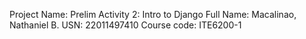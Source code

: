 Project Name: Prelim Activity 2: Intro to Django
Full Name: Macalinao, Nathaniel B.
USN: 22011497410
Course code: ITE6200-1
